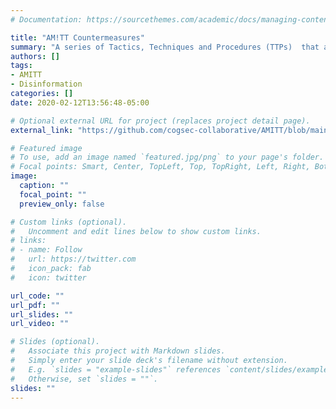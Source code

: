 ```yaml
---
# Documentation: https://sourcethemes.com/academic/docs/managing-content/

title: "AM!TT Countermeasures"
summary: "A series of Tactics, Techniques and Procedures (TTPs)  that are matched to the AMITT stages and techniques."
authors: []
tags: 
- AMITT
- Disinformation
categories: []
date: 2020-02-12T13:56:48-05:00

# Optional external URL for project (replaces project detail page).
external_link: "https://github.com/cogsec-collaborative/AMITT/blob/main/amitt_blue_framework.md"

# Featured image
# To use, add an image named `featured.jpg/png` to your page's folder.
# Focal points: Smart, Center, TopLeft, Top, TopRight, Left, Right, BottomLeft, Bottom, BottomRight.
image:
  caption: ""
  focal_point: ""
  preview_only: false

# Custom links (optional).
#   Uncomment and edit lines below to show custom links.
# links:
# - name: Follow
#   url: https://twitter.com
#   icon_pack: fab
#   icon: twitter

url_code: ""
url_pdf: ""
url_slides: ""
url_video: ""

# Slides (optional).
#   Associate this project with Markdown slides.
#   Simply enter your slide deck's filename without extension.
#   E.g. `slides = "example-slides"` references `content/slides/example-slides.md`.
#   Otherwise, set `slides = ""`.
slides: ""
---
```

